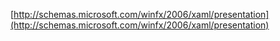 [http://schemas.microsoft.com/winfx/2006/xaml/presentation](http://schemas.microsoft.com/winfx/2006/xaml/presentation)
